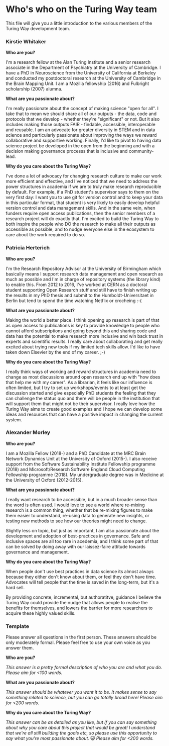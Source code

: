 # Who's who on the Turing Way team

This file will give you a little introduction to the various members of the Turing Way development team.

### Kirstie Whitaker

**Who are you?**

I'm a research fellow at the Alan Turing Institute and a senior research associate in the Department of Psychiatry at the University of Cambridge.
I have a PhD in Neuroscience from the University of California at Berkeley and conducted my postdoctoral research at the University of Cambridge in the Brain Mapping Unit.
I am a Mozilla fellowship (2016) and Fulbright scholarship (2007) alumna.

**What are you passionate about?**

I'm really passionate about the concept of making science "open for all".
I take that to mean we should share all of our outputs - the data, code and protocols that we develop - whether they're "significant" or not.
But it also includes making those outputs FAIR - findable, accessible, interoperable and reusable. I am an advocate for greater diversity in STEM and in data science and particularly passionate about improving the ways we reward collaborative and supportive working.
Finally, I'd like to pivot to having data science project be developed in the open from the beginning and with a decision making governance processs that is inclusive and community-lead.

**Why do you care about the Turing Way?**

I've done a lot of advocacy for changing research culture to make our work more efficient and effective, and I've noticed that we need to address the power structures in academia if we are to truly make research reproducible by default.
For example, if a PhD student's supervisor says to them on the very first day: I want you to use git for version control and to keep your data in this particular format, that student is very likely to easily develop helpful version control and data management skills.
And in the same vein, when funders require open access publications, then the senior members of a research project will do exactly that.
I'm excited to build the Turing Way to both inspire the people who DO the research to make all their outputs as accessible as possible, and to nudge everyone else in the ecosystem to care about the work required to do so.

### Patricia Herterich

**Who are you?**

I'm the Research Repository Advisor at the University of Birmingham which basically means I support research data management and open research as much as possible and I'm in charge of repository systems (the library kind) to enable this.
From 2012 to 2016, I've worked at CERN as a doctoral student supporting Open Research stuff and still have to finish writing up the results in my PhD thesis and submit to the Humboldt-Universitaet in Berlin but tend to spend the time watching Netflix or crocheing :-(

**What are you passionate about?**

Making the world a better place. I think opening up research is part of that as open access to publications is key to provide knowledge to people who cannot afford subscriptions and going beyond this and sharing code and data has the potential to make research more inclusive and win back trust in experts and scientific results.
I really care about collaborating and get really excited about trying new tools if my limited tech skills allow.
I'd like to have taken down Elsevier by the end of my career. ;-)

**Why do you care about the Turing Way?**

I really think ways of working and reward structures in academia need to change as most discussions around open research end up with "how does that help me with my career". As a librarian, it feels like our influence is often limited, but I try to set up workshops/events to at least get the discussion started and give especially PhD students the feeling that they can challenge the status quo and there will be people in the institution that will support them that might not be their supervisor.
I really love how the Turing Way aims to create good examples and I hope we can develop some ideas and resources that can have a positive impact in changing the current system.

### Alexander Morley

**Who are you?**

I am a Mozilla Fellow (2018-) and a PhD Candidate at the MRC Brain Network Dynamics Unit at the University of Oxford (2015-).
I also receive support from the Software Sustainability Institute Fellowship programme (2018) and Microsoft/Research Software England Cloud Computing Fellowship programme (2018).
My undergraduate degree was in Medicine at the University of Oxford (2012-2015).

**What are you passionate about?**

I really want research to be accessible, but in a much broader sense than the word is often used. I would love to see a world where re-mixing research is a common thing, whether that be re-mixing figures to make them easier to understand, re-using data to generate new insights, or testing new methods to see how our theories might need to change.

Slightly less on topic, but just as important, I am also passionate about the development and adoption of best-practices in governance. Safe and inclusive spaces are all too rare in acedemia, and I think some part of that can be solved by doing away with our laissez-faire attitude towards governance and management.

**Why do you care about the Turing Way?**

When people don't use best practices in data science its almost always because they either don't know about them, or feel they don't have time. Advocates will tell people that the time is saved in the long-term, but it's a hard sell. 

By providing concrete, incremental, but authoratitve, guidance I believe the Turing Way could provide the nudge that allows people to realise the benefits for themselves, and lowers the barrier for more researchers to acquire these highly valued skills.

### Template

Please answer all questions in the first person.
These answers should be only moderately formal.
Please feel free to use your own voice as you answer them.

**Who are you?**

 *This answer is a pretty formal description of who you are and what you do. Please aim for <100 words.*

**What are you passionate about?**

*This answer should be whatever you want it to be. It makes sense to say something related to science, but you can go totally broad here! Please aim for <200 words.*

**Why do you care about the Turing Way?**

*This answer can be as detailed as you like, but if you can say something about why you care about this project that would be great! I understand that we're all still building the goals etc, so please use this opportunity to say what you're most passionate about.* :smiley_cat: *Please aim for <200 words.*
